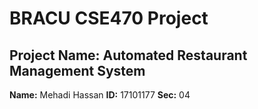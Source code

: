 # BRACU CSE470 Project

## Project Name: Automated Restaurant Management System

**Name:** Mehadi Hassan
**ID:** 17101177
**Sec:** 04